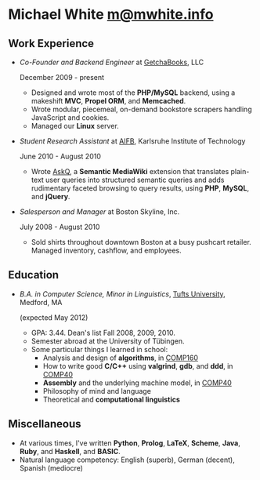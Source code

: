 Michael White <m@mwhite.info>
=============================

Work Experience
---------------

*   *Co-Founder and Backend Engineer* at [GetchaBooks][], LLC

    December 2009 - present

    -   Designed and wrote most of the **PHP/MySQL** backend, using a makeshift **MVC**, **Propel ORM**,
        and **Memcached**.
    -   Wrote modular, piecemeal, on-demand bookstore scrapers handling JavaScript and cookies.
    -   Managed our **Linux** server.

*   *Student Research Assistant* at [AIFB][], Karlsruhe Institute of Technology

    June 2010 - August 2010

    -   Wrote [AskQ][], a **Semantic MediaWiki** extension that translates plain-text user queries
        into structured semantic queries and adds rudimentary faceted browsing to query results,
        using **PHP**, **MySQL**, and **jQuery**.

*   *Salesperson and Manager* at Boston Skyline, Inc.

    July 2008 - August 2010

    -   Sold shirts throughout downtown Boston at a busy pushcart retailer.  Managed inventory,
        cashflow, and employees.

Education
---------

*   *B.A. in Computer Science, Minor in Linguistics*, [Tufts University][], Medford, MA

    (expected May 2012)

    -   GPA: 3.44.  Dean's list Fall 2008, 2009, 2010.
    -   Semester abroad at the University of Tübingen.
    -   Some particular things I learned in school:
        *   Analysis and design of **algorithms**, in [COMP160][]
        *   How to write good **C/C++** using **valgrind**, **gdb**, and **ddd**, in [COMP40][]
        *   **Assembly** and the underlying machine model, in [COMP40][]
        *   Philosophy of mind and language
        *   Theoretical and **computational linguistics**

Miscellaneous
-------------

*   At various times, I've written **Python**, **Prolog**, **LaTeX**, **Scheme**,
    **Java**, **Ruby**, and **Haskell**, and **BASIC**.
*   Natural language competency: English (superb), German (decent), Spanish (mediocre)

 [Getchabooks]: http://getchabooks.com
 [AIFB]: http://www.aifb.kit.edu
 [AskQ]: http://www.mediawiki.org/wiki/Extension:AskQ
 [Tufts University]: http://www.cs.tufts.edu
 [COMP160]: http://www.cs.tufts.edu/t/courses/description/fall2009/COMP/160-01
 [COMP40]: http://www.cs.tufts.edu/t/courses/description/fall2010/COMP/40-01
